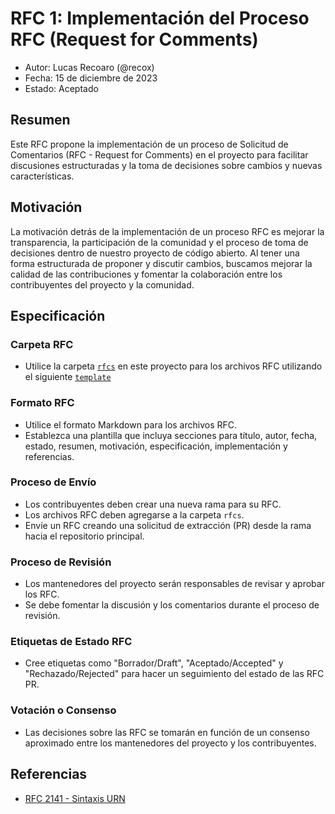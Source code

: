 # RFC 1: Implementación del Proceso RFC (Request for Comments)

- Autor: Lucas Recoaro (@recox)
- Fecha: 15 de diciembre de 2023
- Estado: Aceptado

## Resumen

Este RFC propone la implementación de un proceso de Solicitud de Comentarios (RFC -  Request for Comments) en el proyecto para facilitar discusiones estructuradas y la toma de decisiones sobre cambios y nuevas características.

## Motivación

La motivación detrás de la implementación de un proceso RFC es mejorar la transparencia, la participación de la comunidad y el proceso de toma de decisiones dentro de nuestro proyecto de código abierto. Al tener una forma estructurada de proponer y discutir cambios, buscamos mejorar la calidad de las contribuciones y fomentar la colaboración entre los contribuyentes del proyecto y la comunidad.

## Especificación

### Carpeta RFC

- Utilice la carpeta [`rfcs`](./) en este proyecto para los archivos RFC utilizando el siguiente [`template`](./ao-rfc-template.md)

### Formato RFC

- Utilice el formato Markdown para los archivos RFC.
- Establezca una plantilla que incluya secciones para título, autor, fecha, estado, resumen, motivación, especificación, implementación y referencias.

### Proceso de Envío

- Los contribuyentes deben crear una nueva rama para su RFC.
- Los archivos RFC deben agregarse a la carpeta `rfcs`.
- Envíe un RFC creando una solicitud de extracción (PR) desde la rama hacia el repositorio principal.

### Proceso de Revisión

- Los mantenedores del proyecto serán responsables de revisar y aprobar los RFC.
- Se debe fomentar la discusión y los comentarios durante el proceso de revisión.

### Etiquetas de Estado RFC

- Cree etiquetas como "Borrador/Draft", "Aceptado/Accepted" y "Rechazado/Rejected" para hacer un seguimiento del estado de las RFC PR.

### Votación o Consenso

- Las decisiones sobre las RFC se tomarán en función de un consenso aproximado entre los mantenedores del proyecto y los contribuyentes.

## Referencias

- [RFC 2141 - Sintaxis URN](https://tools.ietf.org/html/rfc2141)
